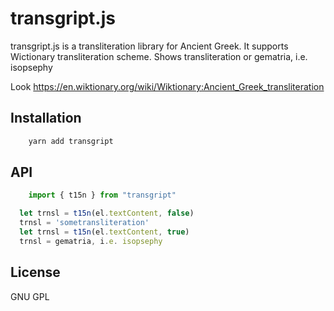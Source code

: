 # transgript.js


transgript.js is a transliteration library for Ancient Greek. It supports Wictionary transliteration scheme. Shows transliteration or gematria, i.e. isopsephy

Look https://en.wiktionary.org/wiki/Wiktionary:Ancient_Greek_transliteration

## Installation

````javascript
    yarn add transgript
````

## API

````javascript
    import { t15n } from "transgript"
````

````javascript
  let trnsl = t15n(el.textContent, false)
  trnsl = 'sometransliteration'
  let trnsl = t15n(el.textContent, true)
  trnsl = gematria, i.e. isopsephy
````


## License

  GNU GPL
